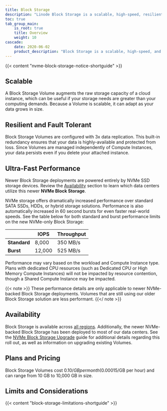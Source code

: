 ```yaml
---
title: Block Storage
description: "Linode Block Storage is a scalable, high-speed, resilient and fault tolerant storage service."
toc: true
tab_group_main:
    is_root: true
    title: Overview
    weight: 10
cascade:
    date: 2020-06-02
    product_description: "Block Storage is a scalable, high-speed, and fault tolerant storage service used to add additional storage to a Linode Compute Instance."
---
```


{{< content "nvme-block-storage-notice-shortguide" >}}

## Scalable

A Block Storage Volume augments the raw storage capacity of a cloud instance, which can be useful if your storage needs are greater than your computing demands. Because a Volume is scalable, it can adapt as your data grows in size.

## Resilient and Fault Tolerant

Block Storage Volumes are configured with 3x data replication. This built-in redundancy ensures that your data is highly-available and protected from loss. Since Volumes are managed independently of Compute Instances, your data persists even if you delete your attached instance.

## Ultra-Fast Performance

Newer Block Storage deployments are powered entirely by NVMe SSD storage devices. Review the [Availability](#availability) section to learn which data centers utilize this newer **NVMe Block Storage**.

NVMe storage offers dramatically increased performance over standard SATA SSDs, HDDs, or hybrid storage solutions. Performance is also automatically increased in 60 second bursts for even faster real-world speeds. See the table below for both standard and burst performance limits on the new NVMe-only Block Storage:

| | IOPS | Throughput |
| -- | -- | -- |
| **Standard** | 8,000 | 350 MB/s |
| **Burst** | 12,000 | 525 MB/s |

Performance may vary based on the workload and Compute Instance type. Plans with dedicated CPU resources (such as Dedicated CPU or High Memory Compute Instances) will not be impacted by resource contention, though a Shared Compute Instance may be impacted.

{{< note >}}
These performance details are only applicable to newer NVMe-backed Block Storage deployments. Volumes that are still using our older Block Storage solution are less performant.
{{</ note >}}

## Availability

Block Storage is available across [all regions](https://www.linode.com/global-infrastructure/). Additionally, the newer NVMe-backed Block Storage has been deployed to most of our data centers. See the [NVMe Block Storage Upgrade](/docs/products/storage/block-storage/guides/nvme-upgrade/) guide for additional details regarding this roll out, as well as information on upgrading existing Volumes.

## Plans and Pricing

Block Storage Volumes cost $0.10/GB per month ($0.00015/GB per hour) and can range from 10 GB to 10,000 GB in size.

## Limits and Considerations

{{< content "block-storage-limitations-shortguide" >}}